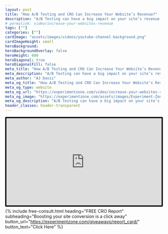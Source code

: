 ```yaml
---
layout: post
title: "How A/B Testing and CRO Can Increase Your Website’s Revenue?"
description: "A/B Testing can have a big impact on your site’s revenue. This video will tell you how."
# permalink: video/increase-your-websites-revenue
tags: [""]
categories: [""]
cardImage: "assets/images/videos/youtube-channel-background.png"
cardImageHeight: small
heroBackground:
heroBackgroundOverlay: false
heroHeight: 600
heroDiagonal: true
heroDiagonalFill: false
meta_title: "How A/B Testing and CRO Can Increase Your Website’s Revenue?"
meta_description: "A/B Testing can have a big impact on your site’s revenue. This video will tell you how."
meta_author: "AJ Davis"
meta_og_title: "How A/B Testing and CRO Can Increase Your Website’s Revenue?"
meta_og_type: website
meta_og_url: "https://experimentzone.com/video/increase-your-websites-revenue"
meta_og_image: "https://experimentzone.com/assets/images/Experiment-Zone-logo-color.png"
meta_og_description: "A/B Testing can have a big impact on your site’s revenue. This video will tell you how."
header_classes: header-transparent
---
```


<style>
    .video {
        border: 4px solid black;
        border-radius: 3px;
    }
    .work-summary {
        border: 0px solid black;
    }
    .iframe-container{
        position: relative;
        width: 100%;
        padding-bottom: 56.25%; 
        height: 0;
    }
    .iframe-container iframe{
        position: absolute;
        top:0;
        left: 0;
        width: 100%;
        height: 100%;
    }
</style>

<div class="mt-0 mt-md-n14 work work-summary justify-content-center iframe-container">
    <iframe class="video" src="https://www.youtube.com/embed/z6fp3Y39jDk" title="YouTube video player" frameborder="0" allow="accelerometer; autoplay; clipboard-write; encrypted-media; gyroscope; picture-in-picture" allowfullscreen></iframe>
</div>

{% include free-consult.html heading="FREE CRO Report"
subheading="Boosting your site conversion is a click away"
button_url="https://experimentzone.com/giveaways/report_card/"
button_text="Click Here" %}
